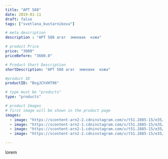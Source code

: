 ```yaml
---
title: "АРТ 588"
date: 2019-01-11
draft: false
tags: ["svetlana_kustarnikova"]

# meta description
description : "АРТ 588 агат  змеевик  кожа"

# product Price
price: "3000"
priceBefore: "3600.0"

# Product Short Description
shortDescription: "АРТ 588 агат  змеевик  кожа"

#product ID
productID: "BsgJChVHT96"

# type must be "products"
type: "products"

# product Images
# first image will be shown in the product page
images:
  - image: "https://scontent-arn2-2.cdninstagram.com/v/t51.2885-15/e35/47582350_547972772369585_3939062843576270726_n.jpg?se=7&tp=1&_nc_ht=scontent-arn2-2.cdninstagram.com&_nc_cat=105&_nc_ohc=m_z_-21UbYMAX-4Z6NB&ccb=7-4&oh=de4ca77f4abc41357b71080243b4779d&oe=6083926C&ig_cache_key=MTk1NDYwMTk5MDE0MDgxNjI5Nw%3D%3D.2-ccb7-4"
  - image: "https://scontent-arn2-1.cdninstagram.com/v/t51.2885-15/e35/47692349_125513711824910_4548457067488620939_n.jpg?se=7&tp=1&_nc_ht=scontent-arn2-1.cdninstagram.com&_nc_cat=102&_nc_ohc=oZyQ9TvbDBQAX88gauA&ccb=7-4&oh=15f1f8f8926073a180f97e2d9960a24e&oe=608530D8&ig_cache_key=MTk1NDYwMTk5MDEzMjM3MzM2NQ%3D%3D.2-ccb7-4"
  - image: "https://scontent-arn2-1.cdninstagram.com/v/t51.2885-15/e35/47694310_614659025610645_4759333823426171206_n.jpg?se=7&tp=1&_nc_ht=scontent-arn2-1.cdninstagram.com&_nc_cat=109&_nc_ohc=MrBNiTMV_rgAX_dRM8f&ccb=7-4&oh=aba866c2de71c1a1fded552a430d63ca&oe=60824CB7&ig_cache_key=MTk1NDYwMTk5MDEyNDEzMzkwMQ%3D%3D.2-ccb7-4"
  - image: "https://scontent-arn2-2.cdninstagram.com/v/t51.2885-15/e35/49933496_1054520708085192_5353622603864577231_n.jpg?tp=1&_nc_ht=scontent-arn2-2.cdninstagram.com&_nc_cat=100&_nc_ohc=Xz27xrWfizMAX-6KMjb&ccb=7-4&oh=4494d787690972b237f237d35e02a967&oe=6082F7D0&ig_cache_key=MTk1NDYwMTk5MDE0MDkwODIyMQ%3D%3D.2-ccb7-4"

---
```

lorem
